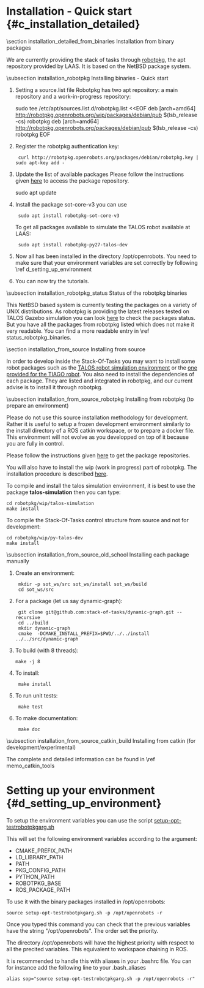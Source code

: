 # Installation - Quick start {#c_installation_detailed}

\section installation_detailed_from_binaries Installation from binary packages

We are currently providing the stack of tasks through [robotpkg](https://robotpkg.openrobots.org), 
the apt repository provided by LAAS. It is based on the NetBSD package system.

\subsection installation_robotpkg Installing binaries - Quick start

1. Setting a source.list file 
Robotpkg has two apt repository: a main repository and a work-in-progress repository:

    sudo tee /etc/apt/sources.list.d/robotpkg.list <<EOF
    deb [arch=amd64] http://robotpkg.openrobots.org/wip/packages/debian/pub $(lsb_release -cs) robotpkg
    deb [arch=amd64] http://robotpkg.openrobots.org/packages/debian/pub $(lsb_release -cs) robotpkg
    EOF


2. Register the robotpkg authentication key:

        curl http://robotpkg.openrobots.org/packages/debian/robotpkg.key | sudo apt-key add -


3. Update the list of available packages 
Please follow the instructions given <a href="http://robotpkg.openrobots.org/debian.html">here</a> to access the package repository.

    sudo apt update

4. Install the package sot-core-v3 you can use

        sudo apt install robotpkg-sot-core-v3


    To get all packages available to simulate the TALOS robot available at LAAS:

        sudo apt install robotpkg-py27-talos-dev

5. Now all has been installed in the directory /opt/openrobots.
   You need to make sure that your environment variables are set correctly by following \ref d_setting_up_environment
   
6. You can now try the tutorials.

\subsection installation_robotpkg_status Status of the robotpkg binaries

This NetBSD based system is currently testing the packages on a variety of UNIX distributions.
As robotpkg is providing the latest releases tested on TALOS Gazebo simulation
you can look [here](http://robotpkg.openrobots.org/rbulk/robotpkg-wip/all.html) to check the packages status.
But you have all the packages from robotpkg listed which does not make it very readable.
You can find a more readable entry in \ref status_robotpkg_binaries.

\section installation_from_source Installing from source 

In order to develop inside the Stack-Of-Tasks you may want to install some robot packages such as 
the [TALOS robot simulation environment](http://wiki.ros.org/Robots/TALOS/Tutorials/Installation/Simulation) or the [one provided for the TIAGO robot](http://wiki.ros.org/Robots/TIAGo/Tutorials/Installation/TiagoSimulation).
You also need to install the dependencies of each package. They are listed and integrated in robotpkg, and our
current advise is to install it through robotpkg.

\subsection installation_from_source_robotpkg Installing from robotpkg (to prepare an environment)

Please do not use this source installation methodology for development. Rather it is useful to setup a frozen development environment
similarly to the install directory of a ROS catkin workspace, or to prepare a docker file.
This environment will not evolve as you developped on top of it because you are fully in control.

Please follow the instructions given [here](http://robotpkg.openrobots.org/install.html) to get the package repositories.

You will also have to install the wip (work in progress) part of robotpkg. The installation procedure is described
[here](http://robotpkg.openrobots.org/robotpkg-wip.html).

To compile and install the talos simulation environment, it is best to use the package <b>talos-simulation</b> then you can type:

    cd robotpkg/wip/talos-simulation
    make install
    
To compile the Stack-Of-Tasks control structure from source and not for development:

    cd robotpkg/wip/py-talos-dev
    make install

\subsection installation_from_source_old_school Installing each package manually

1. Create an environment:

        mkdir -p sot_ws/src sot_ws/install sot_ws/build
        cd sot_ws/src
    
2. For a package (let us say dynamic-graph):

        git clone git@github.com:stack-of-tasks/dynamic-graph.git --recursive
        cd ../build
        mkdir dynamic-graph
        cmake  -DCMAKE_INSTALL_PREFIX=$PWD/../../install ../../src/dynamic-graph
        
3. To build (with 8 threads):
   
       make -j 8

4. To install:
    
        make install
        
5. To run unit tests:
   
        make test
        
6. To make documentation:

        make doc
        
\subsection installation_from_source_catkin_build Installing from catkin (for development/experimental)

The complete and detailed information can be found in \ref memo_catkin_tools


# Setting up your environment {#d_setting_up_environment}

To setup the environment variables you can use the script
[setup-opt-testrobotpkgarg.sh](https://github.com/stack-of-tasks/sot-doc/blob/master/bash/setup-opt-testrobotpkgarg.sh)

This will set the following environment variables according to the argument:
 * CMAKE_PREFIX_PATH
 * LD_LIBRARY_PATH
 * PATH
 * PKG_CONFIG_PATH
 * PYTHON_PATH 
 * ROBOTPKG_BASE 
 * ROS_PACKAGE_PATH 
 
To use it with the binary packages installed in /opt/openrobots:

    source setup-opt-testrobotpkgarg.sh -p /opt/openrobots -r

Once you typed this command you can check that the previous variables have the string "/opt/openrobots".
The order set the priority.

The directory /opt/openrobots will have the highest priority with respect to all the precited variables.
This equivalent to workspace chaining in ROS.

It is recommended to handle this with aliases in your .bashrc file.
You can for instance add the following line to your .bash_aliases

    alias sop="source setup-opt-testrobotpkgarg.sh -p /opt/openrobots -r"




